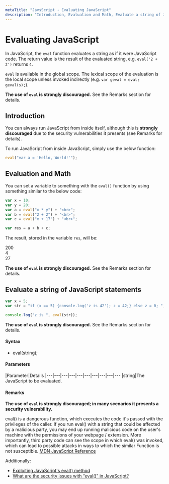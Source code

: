 ```yaml
---
metaTitle: "JavsScript - Evaluating JavaScript"
description: "Introduction, Evaluation and Math, Evaluate a string of JavaScript statements"
---
```


# Evaluating JavaScript


In JavaScript, the `eval` function evaluates a string as if it were JavaScript code. The return value is the result of the evaluated string, e.g. `eval('2 + 2')` returns `4`.

`eval` is available in the global scope. The lexical scope of the evaluation is the local scope unless invoked indirectly (e.g. `var geval = eval; geval(s);`).

**The use of `eval` is strongly discouraged.** See the Remarks section for details.



## Introduction


You can always run JavaScript from inside itself, although this is **strongly discouraged** due to the security vulnerabilities it presents (see Remarks for details).

To run JavaScript from inside JavaScript, simply use the below function:

```js
eval("var a = 'Hello, World!'");

```



## Evaluation and Math


You can set a variable to something with the `eval()` function by using something similar to the below code:

```js
var x = 10;
var y = 20;
var a = eval("x * y") + "<br>";
var b = eval("2 + 2") + "<br>";
var c = eval("x + 17") + "<br>";

var res = a + b + c;

```

The result, stored in the variable `res`, will be:

> 
200<br>4<br>27


**The use of `eval` is strongly discouraged.** See the Remarks section for details.



## Evaluate a string of JavaScript statements


```js
var x = 5;
var str = "if (x == 5) {console.log('z is 42'); z = 42;} else z = 0; ";

console.log("z is ", eval(str));

```

**The use of `eval` is strongly discouraged.** See the Remarks section for details.



#### Syntax


- eval(string);



#### Parameters


|Parameter|Details
|---|---|---|---|---|---|---|---|---|---
|string|The JavaScript to be evaluated.



#### Remarks


**The use of `eval` is strongly discouraged; in many scenarios it presents a security vulnerability.**

> 
eval() is a dangerous function, which executes the code it's passed with the privileges of the caller. If you run eval() with a string that could be affected by a malicious party, you may end up running malicious code on the user's machine with the permissions of your webpage / extension. More importantly, third party code can see the scope in which eval() was invoked, which can lead to possible attacks in ways to which the similar Function is not susceptible.
[MDN JavaScript Reference](https://developer.mozilla.org/en-US/docs/Web/JavaScript/Reference/Global_Objects/eval#Don%27t_use_eval_needlessly!)


Additionally:

- [Exploiting JavaScript's eval() method](http://stackoverflow.com/questions/18189496/exploiting-javascripts-eval-method)
- [What are the security issues with “eval()” in JavaScript?](http://security.stackexchange.com/questions/94017/what-are-the-security-issues-with-eval-in-javascript)

